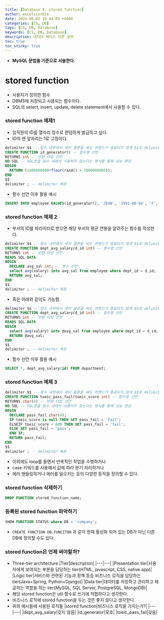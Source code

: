 ```yaml
---
title: [Database 8. stored function]
author: excelsiorKim
date: 2024-06-02 16:44:03 +0900
categories: [CS, DB]
tags: [CS, DB, Database]
keywords: [CS, DB, Database]
description: 데이터 베이스 이론 공부
toc: true
toc_sticky: true
---
```


- **MySQL 문법을 기준으로 서술한다.**

# stored function

- 사용자가 정의한 함수
- DBMS에 저장되고 사용되는 함수이다.
- SQL의 select, insert, update, delete statement에서 사용할 수 있다.

### stored function 예제1

- 임직원의 ID를 열자리 정수로 랜덤하게 발급하고 싶다.
- ID의 맨 앞자리는 1로 고정이다.

```sql
delimiter $$ -- 함수 내부에서 세미 콜론을 써도 커맨드가 종료되지 않게 $$로 delimiter를 바꿔줌
CREATE FUNCTION id_generator() -- 함수명 선언
RETURNS int -- 반환 타입 선언
NO SQL -- SQL문을 함수 내에서 사용하지 않는다는 명시를 통해 성능 향상
BEGIN
  RETURN (1000000000+floor(rand() + 1000000000));
END
$$
delimiter ; -- delimiter 복원
```

- 함수 선언 이후 활용 예시

```sql
INSERT INTO employee VALUES(id_generator(), 'JEHN', '1991-08-04', 'F', 'PO', 100000000, 1005);
```

### stored function 예제 2

- 부서의 ID를 파라미터로 받으면 해당 부서의 평균 연봉을 알려주는 함수를 작성한다.

```sql
delimiter $$ -- 함수 내부에서 세미 콜론을 써도 커맨드가 종료되지 않게 $$로 delimiter를 바꿔줌
CREATE FUNCTION dept_avg_salary(d_id int) -- 함수명 선언
RETURNS int -- 반환 타입 선언
READS SQL DATA
BEGIN
  DECLARE avg_sal int; -- 변수 선언
  select avg(salary) into avg_sal from employee where dept_id = d_id;
  RETURN avg_sal;
END
$$
delimiter ; -- delimiter 복원
```

- 혹은 아래와 같이도 가능함.

```sql
delimiter $$ -- 함수 내부에서 세미 콜론을 써도 커맨드가 종료되지 않게 $$로 delimiter를 바꿔줌
CREATE FUNCTION dept_avg_salary(d_id int) -- 함수명 선언
RETURNS int -- 반환 타입 선언
READS SQL DATA
BEGIN
  select avg(salary) into @avg_sal from employee where dept_id = d_id;
  RETURN @avg_sal;
END
$$
delimiter ; -- delimiter 복원
```

- 함수 선언 이후 활용 예시

```sql
SELECT *, dept_avg_salary(id) FROM department;
```

### stored function 예제 3

```sql
delimiter $$ -- 함수 내부에서 세미 콜론을 써도 커맨드가 종료되지 않게 $$로 delimiter를 바꿔줌
CREATE FUNCTION toeic_pass_fail(toeic_score int) -- 함수명 선언
RETURNS char(4) -- 반환 타입 선언
NO SQL -- SQL문을 함수 내에서 사용하지 않는다는 명시를 통해 성능 향상
BEGIN
  DECLARE pass_fail char(4);
  IF toeic_score is null THEN SET pass_fail = 'fail';
  ELSEIF toeic_score < 800 THEN SET pass_fail = 'fail';
  ELSE SET pass_fail = 'pass';
  END IF;
  RETURN pass_fail;
END
$$
delimiter ; -- delimiter 복원
```

- 이외에도 loop를 돌면서 반복적인 작업을 수행하거나
- case 키워드를 사용해서 값에 따라 분기 처리하거나
- 에러 핸들링하거나 에러를 일으키는 등의 다양한 동작을 정의할 수 있다.

### stored function 삭제하기

```sql
DROP FUNCTION stored_function_name;
```

### 등록된 stored function 파악하기

```sql
SHOW FUNCTION STATUS where DB = 'company';
```

- `CREATE FUNCTION DB.FUNCITON` 과 같이 현재 활성화 되어 있는 DB가 아닌 다른 DB에 정의할 수도 있다.

### stored function은 언제 써야할까?

- Three-tier architecture
  |Tier|description|
  |---|---|
  |Presentation tier|사용자에게 보여지는 부분을 담당하는 tier(HTML, javascript, CSS, native app)|
  |Logic tier|서비스와 관련된 기능과 정책 등등 비즈니스 로직을 담당하는 tier(Java+Spring, Python+Django)|
  |Data tier|데이터를 저장하고 관리하고 제공하는 역할을 하는 tier(MySQL, SQL Server, PostgreSQL, MongoDB)|
- 해당 stored function은 util 함수로 쓰기에 적합하다고 생각한다.
- 비즈니스 로직에 stored function을 두는 것은 좋지 않다고 생각한다.
- 위의 예시들에 사용된 로직들
  |stored function|비즈니스 로직을 가지는가?|
  |---|---|
  |dept_avg_salary|갖지 않음|
  |id_generator|모호|
  |toeic_pass_fail|갖음|
